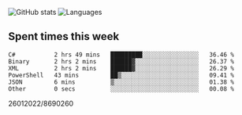 ![GitHub stats](https://github-readme-stats.vercel.app/api?username=emipa606&theme=github_dark&show_icons=true) 
![Languages](https://github-readme-stats.vercel.app/api/top-langs/?username=emipa606&theme=github_dark&layout=compact)

## Spent times this week
<!--START_SECTION:waka-->

```text
C#           2 hrs 49 mins   █████████░░░░░░░░░░░░░░░░   36.46 %
Binary       2 hrs 2 mins    ██████▓░░░░░░░░░░░░░░░░░░   26.37 %
XML          2 hrs 2 mins    ██████▓░░░░░░░░░░░░░░░░░░   26.29 %
PowerShell   43 mins         ██▒░░░░░░░░░░░░░░░░░░░░░░   09.41 %
JSON         6 mins          ▒░░░░░░░░░░░░░░░░░░░░░░░░   01.38 %
Other        0 secs          ░░░░░░░░░░░░░░░░░░░░░░░░░   00.08 %
```

<!--END_SECTION:waka-->


26012022/8690260
